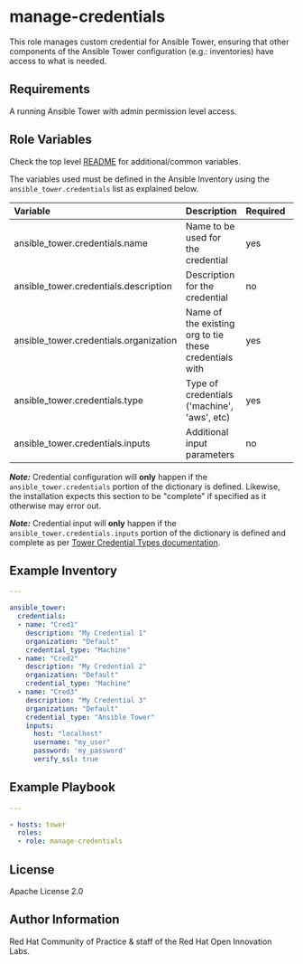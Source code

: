 manage-credentials
==================

This role manages custom credential for Ansible Tower, ensuring that other components of the Ansible Tower configuration (e.g.: inventories) have access to what is needed.

## Requirements

A running Ansible Tower with admin permission level access.


## Role Variables

Check the top level [README](../README.md) for additional/common variables.

The variables used must be defined in the Ansible Inventory using the `ansible_tower.credentials` list as explained below.

| Variable | Description | Required | Defaults |
|:---------|:------------|:---------|:---------|
|ansible_tower.credentials.name|Name to be used for the credential|yes||
|ansible_tower.credentials.description|Description for the credential|no|nothing('')|
|ansible_tower.credentials.organization|Name of the existing org to tie these credentials with|yes||
|ansible_tower.credentials.type|Type of credentials ('machine', 'aws', etc)|yes||
|ansible_tower.credentials.inputs|Additional input parameters|no||


**_Note:_** Credential configuration will **only** happen if the `ansible_tower.credentials` portion of the dictionary is defined. Likewise, the installation expects this section to be "complete" if specified as it otherwise may error out.

**_Note:_** Credential input will **only** happen if the `ansible_tower.credentials.inputs` portion of the dictionary is defined and complete as per [Tower Credential Types documentation](https://docs.ansible.com/ansible-tower/latest/html/userguide/credentials.html#credential-types).


## Example Inventory

```yaml
---

ansible_tower:
  credentials:
  - name: "Cred1"
    description: "My Credential 1"
    organization: "Default"
    credential_type: "Machine"
  - name: "Cred2"
    description: "My Credential 2"
    organization: "Default"
    credential_type: "Machine"
  - name: "Cred3"
    description: "My Credential 3"
    organization: "Default"
    credential_type: "Ansible Tower"
    inputs:
      host: "localhost"
      username: "my_user"
      password: 'my_password'
      verify_ssl: true
```

## Example Playbook

```yaml
---

- hosts: tower
  roles:
  - role: manage-credentials
```


License
-------

Apache License 2.0


Author Information
------------------

Red Hat Community of Practice & staff of the Red Hat Open Innovation Labs.
